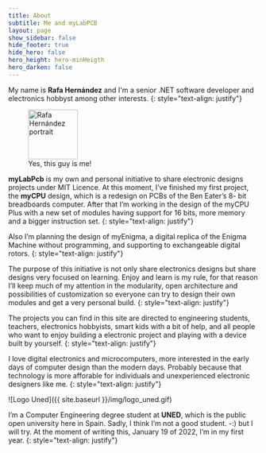 ```yaml
---
title: About
subtitle: Me and myLabPCB
layout: page
show_sidebar: false
hide_footer: true
hide_hero: false
hero_height: hero-minHeigth
hero_darken: false
---
```


My name is **Rafa Hernández** and I'm a senior .NET software developer and electronics hobbyst among other interests.
{: style="text-align: justify"}
<figure style="text-align:left">
    <img src="{{ site.baseurl }}/img/Portrait_20211120_900_min.png" alt="Rafa Hernández portrait" title="Rafa Hernández portrait" width="100px">
    <figcaption>Yes, this guy is me!</figcaption>
</figure>

**myLabPcb** is my own and personal initiative to share electronic designs projects under MIT Licence. At this moment, I’ve finished my first project, the **myCPU** design, which is a redesign on PCBs of the Ben Eater’s 8- bit breadboards computer. After that I’m working in the design of the myCPU Plus with a new set of modules having support for 16 bits, more memory and a bigger instruction set.
{: style="text-align: justify"}

Also I’m planning the design of myEnigma, a digital replica of the Enigma Machine without programming, and supporting to exchangeable digital rotors.
{: style="text-align: justify"}

The purpose of this initiative is not only share electronics designs but share designs very focused on learning. Enjoy and learn is my rule, for that reason I’ll keep much of my attention in the modularity, open architecture and possibilities of customization so everyone can try to design their own modules and get a very personal build.
{: style="text-align: justify"}

The projects you can find in this site are directed to engineering students, teachers, electronics hobbyists, smart kids with a bit of help, and all people who want to enjoy building a electronic project and playing with a device built by yourself.
{: style="text-align: justify"}

I love digital electronics and microcomputers, more interested in the early days of computer design than the modern days. Probably because that technology is more afforable for individuals and unexperienced electronic designers like me.
{: style="text-align: justify"}


![Logo Uned]({{ site.baseurl }}/img/logo_uned.gif)

I’m a Computer Engineering degree student at **UNED**, which is the public open university here in Spain. Sadly, I think I’m not a good student. -:) but I will try. At the moment of writing this, January 19 of 2022, I’m in my first year.
{: style="text-align: justify"}